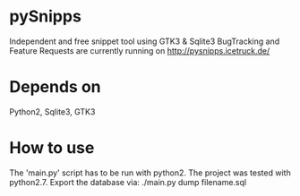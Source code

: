 pySnipps
========
Independent and free snippet tool using GTK3 &amp; Sqlite3
BugTracking and Feature Requests are currently running on http://pysnipps.icetruck.de/


Depends on
==========
Python2, Sqlite3, GTK3


How to use
==========
The 'main.py' script has to be run with python2. The project was tested with python2.7.
Export the database via: ./main.py dump filename.sql
